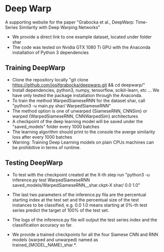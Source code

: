 # Deep Warp

A supporting website for the paper "Grabocka et al., DeepWarp: Time-Series Similarity with Deep Warping Networks"

* We provide a direct link to one example dataset, located under folder shar
* The code was tested on Nvidia GTX 1080 Ti GPU with the Anaconda installation of Python 3 dependencies

## Training DeepWarp

* Clone the repository locally "git clone https://github.com/josifgrabocka/deepwarp.git && cd deepwarp/"
* Install dependencies, python3, numpy, tensorflow, scikit-learn, etc ... We have only tested the package installation through the Anaconda.
* To train the method WarpedSiameseRNN for the dataset shar, call "python3 -u main.py shar/ WarpedSiameseRNN"
* The method option is one of unwarped {SiameseRNN, CNNSim} or warped {WarpedSiameseRNN, CNNWarpedSim} architectures
* A checkpoint of the deep learning model will be saved under the "saved_models" folder every 1000 batches
* The learning algorithm should print to the console the averge similarity loss after every 1000 batches
* Warning: Training Deep Learning models on plain CPUs machines can be prohibitive in terms of runtime.

## Testing DeepWarp

* To test with the checkpoint created at the X-th step run "python3 -u inference.py test WarpedSiameseRNN saved_models/WarpedSiameseRNN__shar.ckpt-X shar/ 0.0 1.0"
* The last two parameters of the inference.py fila are the percentual starting index at the test set and the percentual size of the test instances to be classified, e.g. 0.0 1.0 means starting at 0%-th test series predict the target of 100% of the test set.
* The logs of the inference.py file will output the test series index and the classification accuracy so far.

* We provide a trained checkpoints for all the four Siamese CNN and RNN models (warped and unwarped) named as trained_{MODEL_NAME}_shar.*.
